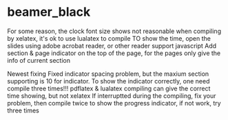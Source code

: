 # beamer_black

For some reason, the clock font size shows not reasonable when compiling by xelatex, it's ok to use lualatex to compile
TO show the time, open the slides using adobe acrobat reader, or other reader support javascript
Add section & page indicator on the top of the page, for the pages only give the info of current section 


Newest fixing
Fixed indicator spacing problem, but the maxium section supporting is 10 for indicator.
To show the indicator correctly, one need compile three times!!! 
pdflatex & lualatex compiling can give the correct time showing, but not xelatex
If interruptted during the compiling, fix your problem, then compile twice to show the progress indicator, if not work, try three times
